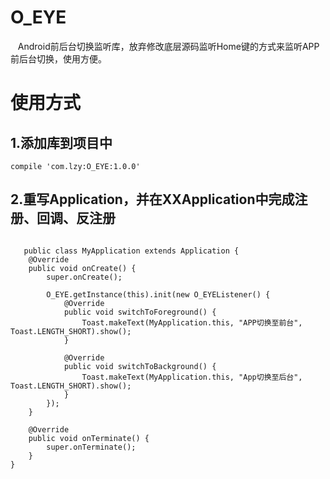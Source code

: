 # O_EYE
    Android前后台切换监听库，放弃修改底层源码监听Home键的方式来监听APP前后台切换，使用方便。
# 使用方式
## 1.添加库到项目中
<pre><code>compile 'com.lzy:O_EYE:1.0.0'</code></pre>
## 2.重写Application，并在XXApplication中完成注册、回调、反注册
<pre><code>
   public class MyApplication extends Application {
    @Override
    public void onCreate() {
        super.onCreate();

        O_EYE.getInstance(this).init(new O_EYEListener() {
            @Override
            public void switchToForeground() {
                Toast.makeText(MyApplication.this, "APP切换至前台", Toast.LENGTH_SHORT).show();
            }

            @Override
            public void switchToBackground() {
                Toast.makeText(MyApplication.this, "App切换至后台", Toast.LENGTH_SHORT).show();
            }
        });
    }

    @Override
    public void onTerminate() {
        super.onTerminate();
    }
}
</code></pre>


